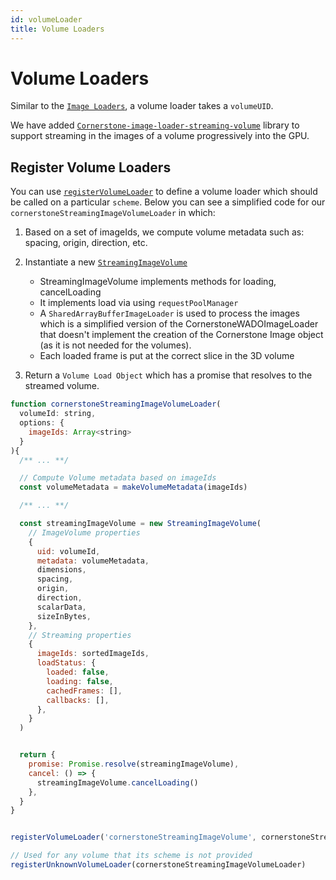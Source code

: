 ```yaml
---
id: volumeLoader
title: Volume Loaders
---
```



# Volume Loaders

Similar to the [`Image Loaders`](./imageLoader.md), a volume loader takes a `volumeUID`.





We have added [`Cornerstone-image-loader-streaming-volume`](/docs/cornerstone-image-loader-streaming-volume) library to support streaming in the images of
a volume progressively into the GPU.

## Register Volume Loaders
You can use [`registerVolumeLoader`](/docs/cornerstone-render#registervolumeloader) to define a volume loader which should be called on a particular `scheme`.
Below you can see a simplified code for our `cornerstoneStreamingImageVolumeLoader` in which:

1. Based on a set of imageIds, we compute volume metadata such as: spacing, origin, direction, etc.
2. Instantiate a new [`StreamingImageVolume`](/docs/cornerstone-image-loader-streaming-volume/classes/StreamingImageVolume)
   - StreamingImageVolume implements methods for loading, cancelLoading
   - It implements load via using `requestPoolManager`
   - A `SharedArrayBufferImageLoader` is used to process the images which is a simplified version of the CornerstoneWADOImageLoader that doesn't implement the creation of the Cornerstone Image object (as it is not needed for the volumes).
   - Each loaded frame is put at the correct slice in the 3D volume

3. Return a `Volume Load Object` which has a promise that resolves to the streamed volume.


```js
function cornerstoneStreamingImageVolumeLoader(
  volumeId: string,
  options: {
    imageIds: Array<string>
  }
){
  /** ... **/

  // Compute Volume metadata based on imageIds
  const volumeMetadata = makeVolumeMetadata(imageIds)

  /** ... **/

  const streamingImageVolume = new StreamingImageVolume(
    // ImageVolume properties
    {
      uid: volumeId,
      metadata: volumeMetadata,
      dimensions,
      spacing,
      origin,
      direction,
      scalarData,
      sizeInBytes,
    },
    // Streaming properties
    {
      imageIds: sortedImageIds,
      loadStatus: {
        loaded: false,
        loading: false,
        cachedFrames: [],
        callbacks: [],
      },
    }
  )


  return {
    promise: Promise.resolve(streamingImageVolume),
    cancel: () => {
      streamingImageVolume.cancelLoading()
    },
  }
}


registerVolumeLoader('cornerstoneStreamingImageVolume', cornerstoneStreamingImageVolumeLoader)

// Used for any volume that its scheme is not provided
registerUnknownVolumeLoader(cornerstoneStreamingImageVolumeLoader)
```
